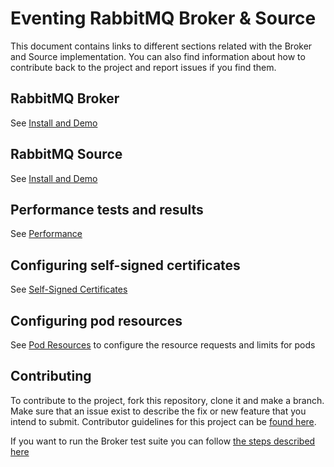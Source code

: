 # Eventing RabbitMQ Broker & Source

This document contains links to different sections related with the Broker and Source implementation.
You can also find information about how to contribute back to the project and report issues if you find them.

## RabbitMQ Broker

See [Install and Demo](broker/)

## RabbitMQ Source

See [Install and Demo](source/)

## Performance tests and results

See [Performance](../test/performance/)

## Configuring self-signed certificates
See [Self-Signed Certificates](self-signed-certs/)

## Configuring pod resources
See [Pod Resources](pod-resources) to configure the resource requests and limits for pods

## Contributing

To contribute to the project, fork this repository, clone it and make a branch.
Make sure that an issue exist to describe the fix or new feature that you intend to submit.
Contributor guidelines for this project can be [found here](CONTRIBUTING.md).

If you want to run the Broker test suite you can follow [the steps described here](../test/)
